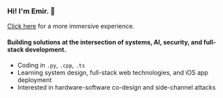 ### Hi! I'm Emir. 👋

[Click here](https://github.com/emirdur/emirdur/blob/main/README-fun.md) for a more immersive experience.

#### Building solutions at the intersection of systems, AI, security, and full-stack development.

- Coding in `.py`, `.cpp`, `.ts`
- Learning system design, full-stack web technologies, and iOS app deployment
- Interested in hardware-software co-design and side-channel attacks
